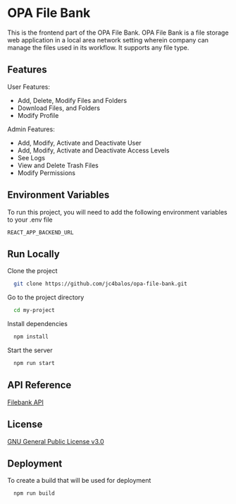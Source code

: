 # OPA File Bank

This is the frontend part of the OPA File Bank. OPA File Bank is a file storage web application in a local area network setting wherein company can manage the files used in its workflow. It supports any file type.

## Features

User Features:

- Add, Delete, Modify Files and Folders
- Download Files, and Folders
- Modify Profile

Admin Features:

- Add, Modify, Activate and Deactivate User
- Add, Modify, Activate and Deactivate Access Levels
- See Logs
- View and Delete Trash Files
- Modify Permissions

## Environment Variables

To run this project, you will need to add the following environment variables to your .env file

`REACT_APP_BACKEND_URL`

## Run Locally

Clone the project

```bash
  git clone https://github.com/jc4balos/opa-file-bank.git
```

Go to the project directory

```bash
  cd my-project
```

Install dependencies

```bash
  npm install
```

Start the server

```bash
  npm run start
```

## API Reference

[Filebank API](https://voltesiv.postman.co/workspace/b4567ae1-ea0d-4950-aa6e-ad09758017cd)

## License

[GNU General Public License v3.0](https://choosealicense.com/licenses/gpl-3.0/#)

## Deployment

To create a build that will be used for deployment

```bash
  npm run build
```
